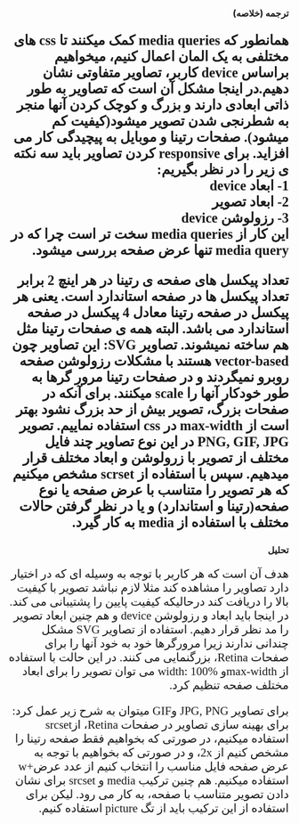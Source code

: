 <style>
@import url("https://fonts.googleapis.com/css?family=Amiri");
p {
font-family: 'Amiri', serif;
font-size: 150%;
}
</style>
<h3 dir='rtl' text-align='right'>
ترجمه (خلاصه)
<p dir='rtl' text-align='right'>
همانطور که media queries کمک میکنند تا css های مختلفی به یک المان اعمال کنیم، میخواهیم براساس device کاربر، تصاویر متفاوتی نشان دهیم.در اینجا مشکل آن است که تصاویر به طور ذاتی ابعادی دارند و بزرگ و کوچک کردن آنها منجر به شطرنجی شدن تصویر میشود(کیفیت کم میشود). صفحات رتینا و موبایل به پیچیدگی کار می افزاید. برای responsive کردن تصاویر باید سه نکته ی زیر را در نظر بگیریم:<br>
1- ابعاد device<br>
2- ابعاد تصویر<br>
3- رزولوشن device<br>
این کار از media queries سخت تر است چرا که در media query تنها عرض صفحه بررسی میشود.
</p>
<p dir = 'rtl' text-align='right'>
تعداد پیکسل های صفحه ی رتینا در هر اینچ 2 برابر تعداد پیکسل ها در صفحه استاندارد است. یعنی هر پیکسل در صفحه رتینا معادل 4 پیکسل در صفحه استاندارد می باشد. البته همه ی صفحات رتینا مثل هم ساخته نمیشوند. <b>تصاویر SVG:</b> این تصاویر چون vector-based هستند با مشکلات رزولوشن صفحه روبرو نمیگردند و در صفحات رتینا مرور گرها به طور خودکار آنها را scale میکنند. برای آنکه در صفحات بزرگ، تصویر بیش از حد بزرگ نشود بهتر است از max-width در css استفاده نماییم.
<b>تصویر PNG, GIF, JPG</b> در این نوع تصاویر چند فایل مختلف از تصویر با زرولوشن و ابعاد مختلف قرار میدهیم. سپس با استفاده از scrset مشخص میکنیم که هر تصویر را متناسب با عرض صفحه یا نوع صفحه(رتینا و استاندارد) و یا در نظر گرفتن حالات مختلف با استفاده از media به کار گیرد.
</p>
<h3 dir='rtl' text-align='right'>
تحلیل
</h3>
<p dir='rtl' text-align='right'>
هدف آن است که هر کاربر با توجه به وسیله ای که در اختیار دارد تصاویر را مشاهده کند مثلا لازم نباشد تصویر با کیفیت بالا را دریافت کند درحالیکه کیفیت پایین را پشتیبانی می کند. در اینجا باید ابعاد و رزولوشن device و هم چنین ابعاد تصویر را مد نظر قرار دهیم. استفاده از تصاویر SVG مشکل چندانی ندارند زیرا مرورگرها خود به خود آنها را برای صفحات Retina، بزرگنمایی می کنند. در این حالت با استفاده از max-widthو width: 100% می توان تصویر را برای ابعاد مختلف صفحه تنظیم کرد. 
</p>
<p dir='rtl' text-align='right'>
برای تصاویر JPG, PNG وGIF میتوان به شرح زیر عمل کرد:
 برای بهینه سازی تصاویر در صفحات Retina، ازsrcset استفاده میکنیم، در صورتی که بخواهیم فقط صفحه رتینا را مشخص کنیم از 2x، و در صورتی که 
  بخواهیم با توجه به عرض صفحه فایل مناسب را انتخاب کنیم از
عدد عرض+w استفاده میکنیم. هم چنین ترکیب media و srcset برای نشان دادن تصویر متناسب با صفحه، به کار می رود. لیکن برای استفاده از این ترکیب باید از تگ picture استفاده کنیم.
</p>
